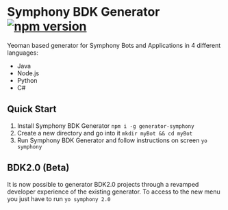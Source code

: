 # Symphony BDK Generator [![npm version](https://badge.fury.io/js/generator-symphony.svg)](https://badge.fury.io/js/generator-symphony)

Yeoman based generator for Symphony Bots and Applications in 4 different languages:
- Java
- Node.js
- Python
- C#

## Quick Start

1. Install Symphony BDK Generator `npm i -g generator-symphony`
2. Create a new directory and go into it `mkdir myBot && cd myBot`
3. Run Symphony BDK Generator and follow instructions on screen `yo symphony`

## BDK2.0 (Beta)

It is now possible to generator BDK2.0 projects through a revamped developer experience of the existing generator. To 
access to the new menu you just have to run `yo symphony 2.0`
